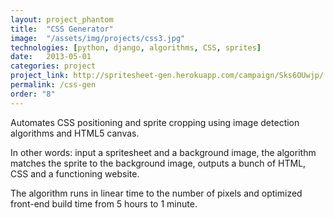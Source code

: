 ```yaml
---
layout: project_phantom
title:  "CSS Generator"
image:  "/assets/img/projects/css3.jpg"
technologies: [python, django, algorithms, CSS, sprites]
date:   2013-05-01
categories: project
project_link: http://spritesheet-gen.herokuapp.com/campaign/Sks6OUwjp/
permalink: /css-gen
order: "8"
---
```


Automates CSS positioning and sprite cropping using image detection algorithms and HTML5 canvas.

In other words: input a spritesheet and a background image, the algorithm matches the sprite to the background image, outputs a bunch of HTML, CSS and a functioning website.

The algorithm runs in linear time to the number of pixels and optimized front-end build time from 5 hours to 1 minute.
